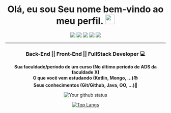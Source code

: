 <h1 align="center"> Olá, eu sou <strong>Seu nome</strong> bem-vindo ao meu perfil.
<img src="https://media.giphy.com/media/hvRJCLFzcasrR4ia7z/giphy.gif" width="30px"></h1>

<div align="center">
  <a href="#" alt="Gmail">
  <img src="https://img.shields.io/badge/-Gmail-FF0000?style=flat-square&labelColor=FFF&color=black&logo=gmail&logoColor=white&link=LINK-DO-SEU-EMAIL" /></a>

  <a href="#" alt="Linkedin">
  <img src="https://img.shields.io/badge/-Linkedin-0e76a8?style=flat-square&labelColor=FFF&color=black&logo=Linkedin&logoColor=white&link=LINK-DO-SEU-LINKEDIN" /></a>
  
  <a href="#" alt="WhatsApp">
  <img src="https://img.shields.io/badge/-WhatsApp-25d366?style=flat-square&color=black&labelColor=FFF&logo=whatsapp&logoColor=white&link=API-DO-SEU-WHATSAPP"/></a>
  
  <a href="#" alt="Facebook">
  <img src="https://img.shields.io/badge/-Facebook-3b5998?style=flat-square&color=black&labelColor=FFF&logo=facebook&logoColor=white&link=LINK-DO-SEU-FACEBOOK"/></a>

  <a href="#" alt="Instagram">
  <img src="https://img.shields.io/badge/-Instagram-DF0174?style=flat-square&color=black&labelColor=FFF&logo=instagram&logoColor=white&link=LINK-DO-SEU-INSTAGRAM"/></a>
<div>

<hr>

<h3 align="center"><strong>Back-End || Front-End || FullStack </strong> Developer 💻</h3>

<p align="center">
  <strong>Sua faculdade/período de um curso (No último período de ADS da faculdade X) </strong><br>
  <strong>O que você vem estudando (Kotlin, Mongo, ...)</strong>📚<br>
  <strong>Seus conhecimentos (Git/Github, Java, OO, ...)</strong>🚀<br>
</p>

<div align="center">

![Your github status](https://github-readme-stats.vercel.app/api?username=DuduxsASJ&show_icons=true&theme=dark)

[![Top Langs](https://github-readme-stats.vercel.app/api/top-langs/?username=DuduxsASJ&layout=compact&theme=dark)](https://github.com/felipecastrosales/github-readme-stats)

   </div>





